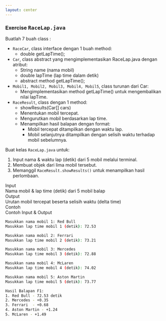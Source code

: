 ```yaml
---
layout: center
---
```


### Exercise <kbd><span class='text-teal'>RaceLap.java</span></kbd>

<div class="grid grid-cols-2 gap-2">

<div class="text-[11px]">

<!-- Buat abstract class 'Shape' dengan tiga method abstrak yaitu 'rectangleArea' yang memiliki dua parameter, 'squareArea' dan 'circleArea' yang masing-masing memiliki satu parameter. Parameter dalam 'rectangleArea' adalah panjang dan lebar persegi panjang, 'squareArea' adalah sisi persegi, dan 'circleArea' adalah jari-jari lingkaran. Kemudian buat kelas 'Area' yang meng-extend kelas 'Shape' untuk mencetak luas persegi panjang, persegi dan lingkaran.  -->

Buatlah 7 buah class :
- `RaceCar`, class interface dengan 1 buah method:
    - double getLapTime();
- `Car`, class abstract yang mengimplementasikan <span class='text-teal'>RaceLap.java</span> dengan atribut:
    - String name (nama mobil)
    - double lapTime (lap time dalam detik)
    - abstract method getLapTime();
- `Mobil1, Mobil2, Mobil3, Mobil4, Mobil5`, class turunan dari Car:
    - Mengimplementasikan method <span class='text-teal'>getLapTime()</span> untuk mengembalikan nilai lapTime.
- `RaceResult`, class dengan 1 method:
    - showResults(Car[] cars)
    - Menentukan mobil tercepat.
    - Mengurutkan mobil berdasarkan lap time.
    - Menampilkan hasil balapan dengan format:
        - Mobil tercepat ditampilkan dengan waktu lap.
        - Mobil selanjutnya ditampilkan dengan selisih waktu terhadap mobil sebelumnya.

Buat kelas `RaceLap.java` untuk:
1. Input nama & waktu lap (detik) dari 5 mobil melalui terminal.  
2. Membuat objek dari lima mobil tersebut.  
3. Memanggil `RaceResult.showResults()` untuk menampilkan hasil perlombaan.
</div>

<div class=' grid grid-cols-[0.2fr_1.5fr] items-center text-sm gap-3'>
<span class='text-[11px] text-white font-extrabold uppercase text-yellow'>Input</span>
<div class='flex flex-col  text-[11px]'>
    <span>Nama mobil & lap time (detik) dari 5 mobil balap</span>
</div>
<span class='text-[11px] text-white font-extrabold uppercase text-yellow'>Output</span>
<div class='flex flex-col  text-[11px]'>
    <span>Urutan mobil tercepat beserta selisih waktu (delta time)</span>
</div>
<span class='text-[11px] text-white font-extrabold uppercase text-yellow'>Contoh</span>
<div class='mt-4 flex flex-col  gap-0'>
<div class='flex flex-col  text-[11px]'>
    <span>Contoh Input & Output</span>
</div>

```bash
Masukkan nama mobil 1: Red Bull
Masukkan lap time mobil 1 (detik): 72.53

Masukkan nama mobil 2: Ferrari
Masukkan lap time mobil 2 (detik): 73.21

Masukkan nama mobil 3: Mercedes
Masukkan lap time mobil 3 (detik): 72.88

Masukkan nama mobil 4: McLaren
Masukkan lap time mobil 4 (detik): 74.02

Masukkan nama mobil 5: Aston Martin
Masukkan lap time mobil 5 (detik): 73.77
```
```bash
Hasil Balapan F1:
1. Red Bull - 72.53 detik
2. Mercedes - +0.35 
3. Ferrari  - +0.68 
4. Aston Martin - +1.24 
5. McLaren - +1.49 
```

</div>
</div>
</div>